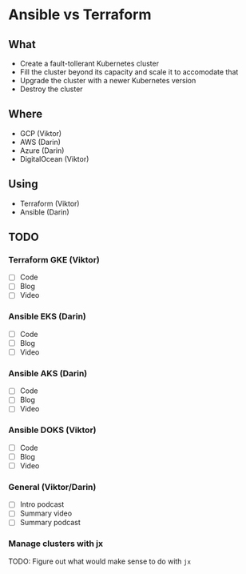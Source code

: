 # Ansible vs Terraform

## What

* Create a fault-tollerant Kubernetes cluster
* Fill the cluster beyond its capacity and scale it to accomodate that
* Upgrade the cluster with a newer Kubernetes version
* Destroy the cluster

## Where

* GCP (Viktor)
* AWS (Darin)
* Azure (Darin)
* DigitalOcean (Viktor)

## Using

* Terraform (Viktor)
* Ansible (Darin)

## TODO

### Terraform GKE (Viktor)

- [ ] Code
- [ ] Blog
- [ ] Video

### Ansible EKS (Darin)

- [ ] Code
- [ ] Blog
- [ ] Video

### Ansible AKS (Darin)

- [ ] Code
- [ ] Blog
- [ ] Video

### Ansible DOKS (Viktor)

- [ ] Code
- [ ] Blog
- [ ] Video

### General (Viktor/Darin)

- [ ] Intro podcast
- [ ] Summary video
- [ ] Summary podcast

### Manage clusters with jx

TODO: Figure out what would make sense to do with `jx`
